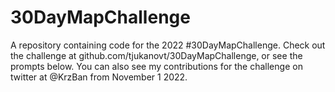 # 30DayMapChallenge

A repository containing code for the 2022 #30DayMapChallenge. Check out the challenge at github.com/tjukanovt/30DayMapChallenge, or see the prompts below. You can also see my contributions for the challenge on twitter at @KrzBan from November 1 2022.
